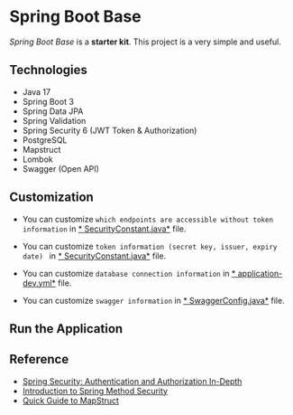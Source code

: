 # Spring Boot Base

*Spring Boot Base* is a **starter kit**. This project is a very simple and useful.

## Technologies

- Java 17
- Spring Boot 3
- Spring Data JPA
- Spring Validation
- Spring Security 6 (JWT Token & Authorization)
- PostgreSQL
- Mapstruct
- Lombok
- Swagger (Open API)

## Customization

- You can customize ```which endpoints are accessible without token information``` in [*
  SecurityConstant.java*](https://github.com/lammn224/Spring-Boot-Base/blob/master/src/main/java/com/lammai/SpringBootBase/constant/SecurityConstant.java)
  file.

- You can customize ```token information (secret key, issuer, expiry date) ``` in [*
  SecurityConstant.java*](https://github.com/lammn224/Spring-Boot-Base/blob/master/src/main/java/com/lammai/SpringBootBase/constant/SecurityConstant.java)
  file.
- You can customize ```database connection information``` in [*
  application-dev.yml*](https://github.com/lammn224/Spring-Boot-Base/blob/master/src/main/resources/application-dev.yml)
  file.
- You can customize ```swagger information``` in [*
  SwaggerConfig.java*](https://github.com/lammn224/Spring-Boot-Base/blob/master/src/main/java/com/lammai/SpringBootBase/config/SwaggerConfig.java)
  file.

## Run the Application

## Reference

- [Spring Security: Authentication and Authorization In-Depth]
- [Introduction to Spring Method Security]
- [Quick Guide to MapStruct]

[Spring Security: Authentication and Authorization In-Depth]: <https://www.marcobehler.com/guides/spring-security#_authentication_with_spring_security>

[Introduction to Spring Method Security]: <https://www.baeldung.com/spring-security-method-security>

[Quick Guide to MapStruct]: <https://www.baeldung.com/mapstruct>
